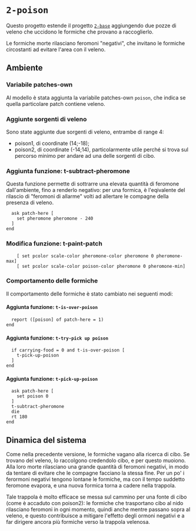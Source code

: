 # `2-poison`

Questo progetto estende il progetto [`2-base`](https://github.com/Steffo99/turtle007/tree/2-base) aggiungendo due pozze di veleno che uccidono le formiche che provano a raccoglierlo.

Le formiche morte rilasciano feromoni "negativi", che invitano le formiche circostanti ad evitare l'area con il veleno.

## Ambiente

### Variabile patches-own

Al modello è stata aggiunta la variabile patches-own `poison`, che indica se quella particolare patch contiene veleno.

### Aggiunte sorgenti di veleno

Sono state aggiunte due sorgenti di veleno, entrambe di range 4:

- poison1, di coordinate (14;-18);
- poison2, di coordinate (-14;14), particolarmente utile perché si trova sul percorso minimo per andare ad una delle sorgenti di cibo.

### Aggiunta funzione: t-subtract-pheromone

Questa funzione permette di sottrarre una elevata quantità di feromone dall'ambiente, fino a renderlo negativo: per una formica, è l'eqivalente del rilascio di "feromoni di allarme" volti ad allertare le compagne della presenza di veleno.

```to t-subtract-pheromone
  ask patch-here [
    set pheromone pheromone - 240
  ]
end
```
### Modifica funzione: t-paint-patch

```ifelse pheromone >= 0
    [ set pcolor scale-color pheromone-color pheromone 0 pheromone-max]
    [ set pcolor scale-color poison-color pheromone 0 pheromone-min]
```

### Comportamento delle formiche

Il comportamento delle formiche è stato cambiato nei seguenti modi:

#### Aggiunta funzione: `t-is-over-poison`

```to-report t-is-over-poison
  report ([poison] of patch-here = 1)
end
```

#### Aggiunta funzione: `t-try-pick up poison`

```to t-try-pick-up-poison
  if carrying-food = 0 and t-is-over-poison [
    t-pick-up-poison
  ]
end
```

#### Aggiunta funzione: `t-pick-up-poison`

```to t-pick-up-poison
  ask patch-here [
    set poison 0
  ]
  t-subtract-pheromone
  die
  rt 180
end
```

## Dinamica del sistema

Come nella precedente versione, le formiche vagano alla ricerca di cibo. Se trovano del veleno, lo raccolgono credendolo cibo, e per questo muoiono. Alla loro morte rilasciano una grande quantità di feromoni negativi, in modo da tentare di evitare che le compagne facciano la stessa fine. Per un po' i ferormoni negativi tengono lontane le formiche, ma con il tempo suddetto feromone evapora, e una nuova formica torna a cadere nella trappola.

Tale trappola è molto efficace se messa sul cammino per una fonte di cibo (come è accaduto con poison2): le formiche che trasportano cibo al nido rilasciano feromoni in ogni momento, quindi anche mentre passano sopra al veleno, e questo contribuisce a mitigare l'effetto degli ormoni negativi e a far dirigere ancora più formiche verso la trappola velenosa.
